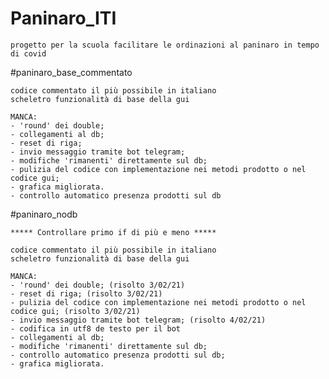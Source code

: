 # Paninaro_ITI
	progetto per la scuola facilitare le ordinazioni al paninaro in tempo di covid


#paninaro_base_commentato

	codice commentato il più possibile in italiano
	scheletro funzionalità di base della gui

	MANCA:
	- 'round' dei double;
	- collegamenti al db;
	- reset di riga;
	- invio messaggio tramite bot telegram;
	- modifiche 'rimanenti' direttamente sul db;
	- pulizia del codice con implementazione nei metodi prodotto o nel codice gui;
	- grafica migliorata.
	- controllo automatico presenza prodotti sul db
	

#paninaro_nodb
	
	***** Controllare primo if di più e meno *****
	
	codice commentato il più possibile in italiano
	scheletro funzionalità di base della gui

	MANCA:
	- 'round' dei double; (risolto 3/02/21)
	- reset di riga; (risolto 3/02/21)
	- pulizia del codice con implementazione nei metodi prodotto o nel codice gui; (risolto 3/02/21)
	- invio messaggio tramite bot telegram; (risolto 4/02/21)
	- codifica in utf8 de testo per il bot
	- collegamenti al db;
	- modifiche 'rimanenti' direttamente sul db;
	- controllo automatico presenza prodotti sul db;
	- grafica migliorata.
